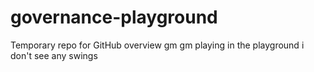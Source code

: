 # governance-playground
Temporary repo for GitHub overview
gm gm
playing in the playground
i don't see any swings
